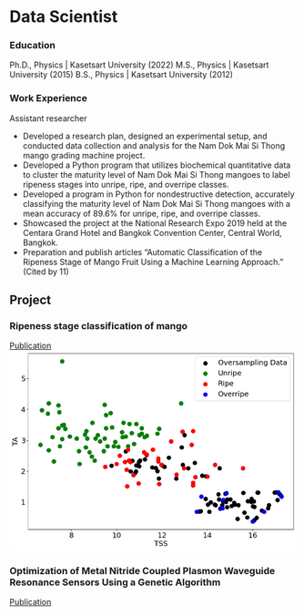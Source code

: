 # Data Scientist

### Education
Ph.D., Physics | Kasetsart University (2022)
M.S., Physics | Kasetsart University (2015)
B.S., Physics | Kasetsart University (2012)

### Work Experience
Assistant researcher

- Developed a research plan, designed an experimental setup, and conducted data collection and analysis for the Nam Dok Mai Si Thong mango grading machine project.
- Developed a Python program that utilizes biochemical quantitative data to cluster the maturity level of Nam Dok Mai Si Thong mangoes to label ripeness stages into unripe, ripe, and overripe classes.
- Developed a program in Python for nondestructive detection, accurately classifying the maturity level of Nam Dok Mai Si Thong mangoes with a mean accuracy of 89.6% for unripe, ripe, and overripe classes.
- Showcased the project at the National Research Expo 2019 held at the Centara Grand Hotel and Bangkok Convention Center, Central World, Bangkok.
- Preparation and publish articles “Automatic Classification of the Ripeness Stage of Mango Fruit Using a Machine Learning Approach.” (Cited by 11) 

## Project 
### Ripeness stage classification of mango
[Publication](https://www.mdpi.com/2624-7402/4/1/3#)
![](/images/Mango_label_SMOTETomek.png)

### Optimization of Metal Nitride Coupled Plasmon Waveguide Resonance Sensors Using a Genetic Algorithm
[Publication](https://www.mdpi.com/2624-7402/4/1/3#)




